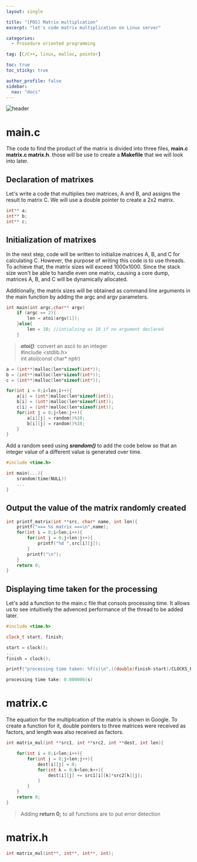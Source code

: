 ```yaml
---
layout: single

title: "[POS] Matrix multiplcation"
excerpt: "let's code matrix multiplication on Linux server"

categories:
  - Prosedure oriented programming

tag: [C/C++, linux, malloc, pointer] 

toc: true
toc_sticky: true

author_profile: false
sidebar:
  nav: "docs"
---
```


![header](https://capsule-render.vercel.app/api?type=rect&color=20:660099,100:E2231A)

# main.c

The code to find the product of the matrix is divided into three files, **main.c matrix.c matrix.h**. those will be use to create a **Makefile** that we will look into later.

## Declaration of matrixes

Let's write a code that multiplies two matrices, A and B, and assigns the result to matrix C. We will use a double pointer to create a 2x2 matrix.

```cpp
int** a;
int** b;
int** c;
```

## Initialization of matrixes

In the next step, code will be written to initialize matrices A, B, and C for calculating C. However, the purpose of writing this code is to use threads. To achieve that, the matrix sizes will exceed 1000x1000. Since the stack size won't be able to handle even one matrix, causing a core dump, matrices A, B, and C will be dynamically allocated.

Additionally, the matrix sizes will be obtained as command line arguments in the main function by adding the argc and argv parameters.

```cpp
int main(int argc,char** argv)
    if (argc == 2){
        len = atoi(argv[1]);
    }else{
        len = 10; //intialzing as 10 if no argument declared
    }
```
>***atoi()***: convert an ascii to an integer<br>#include <stdlib.h><br>int atoi(const char* nptr)


```cpp
a = (int**)malloc(len*sizeof(int*));
b = (int**)malloc(len*sizeof(int*));
c = (int**)malloc(len*sizeof(int*));

for(int i = 0;i<len;i++){
    a[i] = (int*)malloc(len*sizeof(int));
    b[i] = (int*)malloc(len*sizeof(int));
    c[i] = (int*)malloc(len*sizeof(int));
    for(int j = 0;j<len:j++){
        a[i][j] = random()%10;
        b[i][j] = random()%10;
    }
}
```

Add a random seed using ***srandom()*** to add the code below so that an integer value of a different value is generated over time.

```cpp
#include <time.h>

int main(...){
    srandom(time(NULL))
    ...
}
```

## Output the value of the matrix randomly created

```cpp
int printf_matrix(int **src, char* name, int len){
    printf("=== %s matrix ===\n",name);
    for(int i = 0;i<len;i++){
        for(int j = 0;j<len:j++){
            printf("%d ",src[i][j]);
        }
        printf("\n");
    }
    return 0;
}
```

## Displaying time taken for the processing

Let's add a function to the main.c file that consols processing time. It allows us to see intuitively the advenced performance of the thread to be added later.

```cpp
#include <time.h>

clock_t start, finish;

start = clock();
...
finish = clock();

printf("processing time taken: %f(s)\n",((double)finish-start)/CLOCKS_PER_SEC);
```

```cpp
processing time take: 0.000006(s)
```

# matrix.c

The equation for the multiplication of the matrix is shown in Google. To create a function for it, double pointers to three matrices were received as factors, and length was also received as factors.

```cpp
int matrix_mul(int **src1, int **src2, int **dest, int len){

    for(int i = 0;i<len;i++){
        for(int j = 0;j<len;j++){
            dest[i][j] = 0;
            for(int k = 0;k<len;k++){
                dest[i][j] += src1[i][k]*src2[k][j];
            }
        }
    }
    return 0;
}
```
> Adding **return 0;** to all functions are to put error detection

# matrix.h



```cpp
int matrix_mul(int**, int**, int**, int);
```






